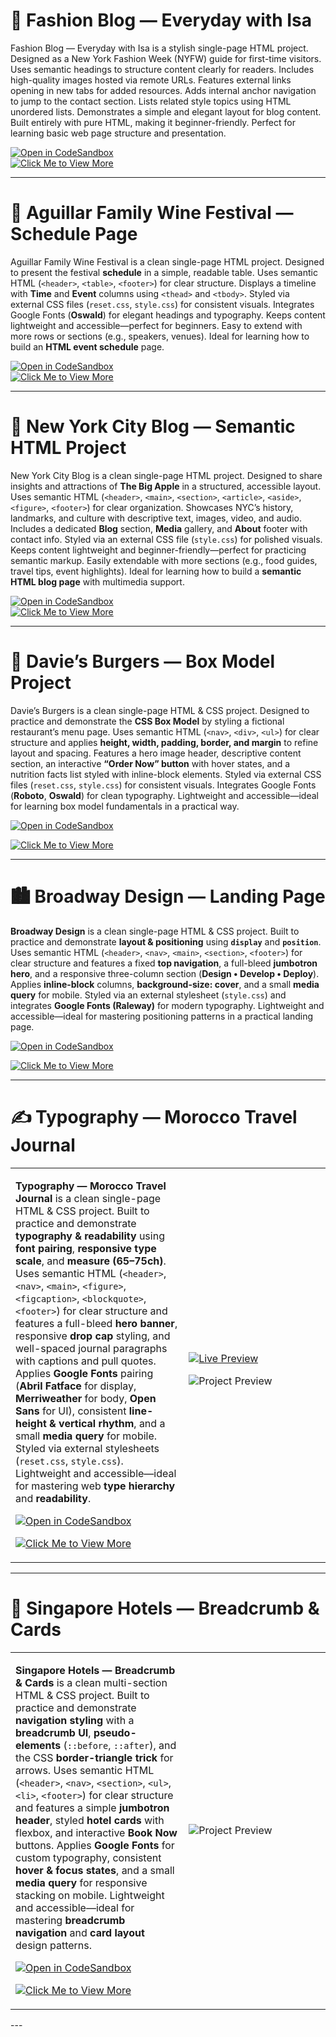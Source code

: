 # 🗽 Fashion Blog — Everyday with Isa  

Fashion Blog — Everyday with Isa is a stylish single-page HTML project.
Designed as a New York Fashion Week (NYFW) guide for first-time visitors.
Uses semantic headings to structure content clearly for readers.
Includes high-quality images hosted via remote URLs.
Features external links opening in new tabs for added resources.
Adds internal anchor navigation to jump to the contact section.
Lists related style topics using HTML unordered lists.
Demonstrates a simple and elegant layout for blog content.
Built entirely with pure HTML, making it beginner-friendly.
Perfect for learning basic web page structure and presentation.

[![Open in CodeSandbox](https://img.shields.io/badge/Open%20in-CodeSandbox-black?style=for-the-badge&logo=codesandbox)](https://codesandbox.io/p/sandbox/github/SunilKumarPeela/FashionBlog)  
[![Click Me to View More](https://img.shields.io/badge/Click%20Me%20to%20View%20More-blue?style=for-the-badge)](https://github.com/SunilKumarPeela/FashionBlog/tree/main)  

---
# 🍷 Aguillar Family Wine Festival — Schedule Page  

Aguillar Family Wine Festival is a clean single-page HTML project.  Designed to present the festival **schedule** in a simple, readable table.  Uses semantic HTML (`<header>`, `<table>`, `<footer>`) for clear structure.  Displays a timeline with **Time** and **Event** columns using `<thead>` and `<tbody>`.  Styled via external CSS files (`reset.css`, `style.css`) for consistent visuals.  Integrates Google Fonts (**Oswald**) for elegant headings and typography.  Keeps content lightweight and accessible—perfect for beginners.  Easy to extend with more rows or sections (e.g., speakers, venues).  Ideal for learning how to build an **HTML event schedule** page.

[![Open in CodeSandbox](https://img.shields.io/badge/Open%20in-CodeSandbox-black?style=for-the-badge&logo=codesandbox)](https://codesandbox.io/p/sandbox/github/SunilKumarPeela/AguillarWineFestival)  
[![Click Me to View More](https://img.shields.io/badge/Click%20Me%20to%20View%20More-blue?style=for-the-badge)](https://github.com/SunilKumarPeela/AguillarWineFestival)  

---


# 🗽 New York City Blog — Semantic HTML Project

New York City Blog is a clean single-page HTML project. Designed to share insights and attractions of **The Big Apple** in a structured, accessible layout. Uses semantic HTML (`<header>`, `<main>`, `<section>`, `<article>`, `<aside>`, `<figure>`, `<footer>`) for clear organization. Showcases NYC’s history, landmarks, and culture with descriptive text, images, video, and audio. Includes a dedicated **Blog** section, **Media** gallery, and **About** footer with contact info. Styled via an external CSS file (`style.css`) for polished visuals. Keeps content lightweight and beginner-friendly—perfect for practicing semantic markup. Easily extendable with more sections (e.g., food guides, travel tips, event highlights). Ideal for learning how to build a **semantic HTML blog page** with multimedia support.

[![Open in CodeSandbox](https://img.shields.io/badge/Open%20in-CodeSandbox-black?style=for-the-badge&logo=codesandbox)](https://codesandbox.io/p/sandbox/github/SunilKumarPeela/SymanticHTML)  
[![Click Me to View More](https://img.shields.io/badge/Click%20Me%20to%20View%20More-blue?style=for-the-badge)](https://github.com/SunilKumarPeela/SymanticHTML)

---

# 🍔 Davie’s Burgers — Box Model Project  

Davie’s Burgers is a clean single-page HTML & CSS project. Designed to practice and demonstrate the **CSS Box Model** by styling a fictional restaurant’s menu page. Uses semantic HTML (`<nav>`, `<div>`, `<ul>`) for clear structure and applies **height, width, padding, border, and margin** to refine layout and spacing. Features a hero image header, descriptive content section, an interactive **“Order Now” button** with hover states, and a nutrition facts list styled with inline-block elements. Styled via external CSS files (`reset.css`, `style.css`) for consistent visuals. Integrates Google Fonts (**Roboto**, **Oswald**) for clean typography. Lightweight and accessible—ideal for learning box model fundamentals in a practical way.  

[![Open in CodeSandbox](https://img.shields.io/badge/Open%20in-CodeSandbox-black?style=for-the-badge&logo=codesandbox)](https://codesandbox.io/p/sandbox/github/SunilKumarPeela/The-Box-Model-Davie-s-Burgers)

[![Click Me to View More](https://img.shields.io/badge/Click%20Me%20to%20View%20More-blue?style=for-the-badge)](https://github.com/SunilKumarPeela/The-Box-Model-Davie-s-Burgers/tree/main)  


---

# 🏙️ Broadway Design — Landing Page  

**Broadway Design** is a clean single-page HTML & CSS project. Built to practice and demonstrate **layout & positioning** using **`display`** and **`position`**. Uses semantic HTML (`<header>`, `<nav>`, `<main>`, `<section>`, `<footer>`) for clear structure and features a fixed **top navigation**, a full-bleed **jumbotron hero**, and a responsive three-column section (**Design • Develop • Deploy**). Applies **inline-block** columns, **background-size: cover**, and a small **media query** for mobile. Styled via an external stylesheet (`style.css`) and integrates **Google Fonts (Raleway)** for modern typography. Lightweight and accessible—ideal for mastering positioning patterns in a practical landing page.  

[![Open in CodeSandbox](https://img.shields.io/badge/Open%20in-CodeSandbox-black?style=for-the-badge&logo=codesandbox)](https://codesandbox.io/p/sandbox/github/SunilKumarPeela/BroadwayPositionDisplay)

[![Click Me to View More](https://img.shields.io/badge/Click%20Me%20to%20View%20More-blue?style=for-the-badge)](https://github.com/SunilKumarPeela/BroadwayPositionDisplay)  

---

# ✍️ Typography — Morocco Travel Journal  

<table>
<tr>
<td width="55%">

**Typography — Morocco Travel Journal** is a clean single-page HTML & CSS project. Built to practice and demonstrate **typography & readability** using **font pairing**, **responsive type scale**, and **measure (65–75ch)**. Uses semantic HTML (`<header>`, `<nav>`, `<main>`, `<figure>`, `<figcaption>`, `<blockquote>`, `<footer>`) for clear structure and features a full-bleed **hero banner**, responsive **drop cap** styling, and well-spaced journal paragraphs with captions and pull quotes. Applies **Google Fonts** pairing (**Abril Fatface** for display, **Merriweather** for body, **Open Sans** for UI), consistent **line-height & vertical rhythm**, and a small **media query** for mobile. Styled via external stylesheets (`reset.css`, `style.css`). Lightweight and accessible—ideal for mastering web **type hierarchy** and **readability**.  

[![Open in CodeSandbox](https://img.shields.io/badge/Open%20in-CodeSandbox-black?style=for-the-badge&logo=codesandbox)](https://codesandbox.io/p/sandbox/github/SunilKumarPeela/jornalcss)  

[![Click Me to View More](https://img.shields.io/badge/Click%20Me%20to%20View%20More-blue?style=for-the-badge)](https://github.com/SunilKumarPeela/JornalCSS)  

</td>
<td width="45%">

[![Live Preview](https://img.shields.io/badge/View%20Live-green?style=for-the-badge)](https://sunilkumarpeela.github.io/JornalCSS/) 


<img src="screenshot.png" alt="Project Preview" />

</td>
</tr>
</table>



---

# 🧭 Singapore Hotels — Breadcrumb & Cards  

<table>
<tr>
<td width="55%">

**Singapore Hotels — Breadcrumb & Cards** is a clean multi-section HTML & CSS project. Built to practice and demonstrate **navigation styling** with a **breadcrumb UI**, **pseudo-elements** (`::before`, `::after`), and the CSS **border-triangle trick** for arrows. Uses semantic HTML (`<header>`, `<nav>`, `<section>`, `<ul>`, `<li>`, `<footer>`) for clear structure and features a simple **jumbotron header**, styled **hotel cards** with flexbox, and interactive **Book Now** buttons. Applies **Google Fonts** for custom typography, consistent **hover & focus states**, and a small **media query** for responsive stacking on mobile. Lightweight and accessible—ideal for mastering **breadcrumb navigation** and **card layout** design patterns.  

[![Open in CodeSandbox](https://img.shields.io/badge/Open%20in-CodeSandbox-black?style=for-the-badge&logo=codesandbox)](https://codesandbox.io/p/sandbox/github/SunilKumarPeela/SingaporeHotelsBreadcrum)  

[![Click Me to View More](https://img.shields.io/badge/Click%20Me%20to%20View%20More-blue?style=for-the-badge)](https://github.com/SunilKumarPeela/SingaporeHotelsBreadcrum/blob/main/README.md)  

</td>
<td width="45%">

<img src="https://content.codecademy.com/courses/ui-breadcrumbs/raffles.jpg" alt="Project Preview" />

</td>
</tr>
</table>
---





